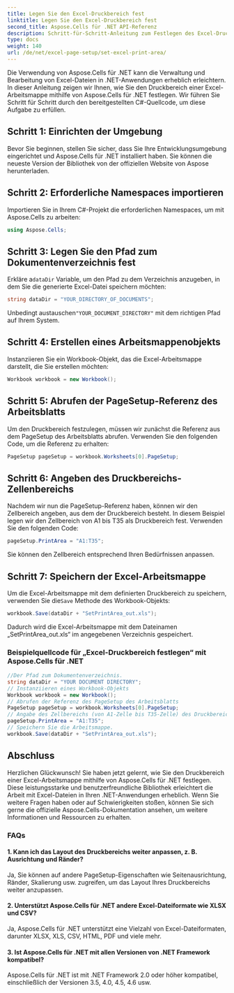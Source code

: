 ```yaml
---
title: Legen Sie den Excel-Druckbereich fest
linktitle: Legen Sie den Excel-Druckbereich fest
second_title: Aspose.Cells für .NET API-Referenz
description: Schritt-für-Schritt-Anleitung zum Festlegen des Excel-Druckbereichs mit Aspose.Cells für .NET. Optimieren und passen Sie Ihre Excel-Arbeitsmappen ganz einfach an.
type: docs
weight: 140
url: /de/net/excel-page-setup/set-excel-print-area/
---
```

Die Verwendung von Aspose.Cells für .NET kann die Verwaltung und Bearbeitung von Excel-Dateien in .NET-Anwendungen erheblich erleichtern. In dieser Anleitung zeigen wir Ihnen, wie Sie den Druckbereich einer Excel-Arbeitsmappe mithilfe von Aspose.Cells für .NET festlegen. Wir führen Sie Schritt für Schritt durch den bereitgestellten C#-Quellcode, um diese Aufgabe zu erfüllen.

## Schritt 1: Einrichten der Umgebung

Bevor Sie beginnen, stellen Sie sicher, dass Sie Ihre Entwicklungsumgebung eingerichtet und Aspose.Cells für .NET installiert haben. Sie können die neueste Version der Bibliothek von der offiziellen Website von Aspose herunterladen.

## Schritt 2: Erforderliche Namespaces importieren

Importieren Sie in Ihrem C#-Projekt die erforderlichen Namespaces, um mit Aspose.Cells zu arbeiten:

```csharp
using Aspose.Cells;
```

## Schritt 3: Legen Sie den Pfad zum Dokumentenverzeichnis fest

 Erkläre a`dataDir` Variable, um den Pfad zu dem Verzeichnis anzugeben, in dem Sie die generierte Excel-Datei speichern möchten:

```csharp
string dataDir = "YOUR_DIRECTORY_OF_DOCUMENTS";
```

 Unbedingt austauschen`"YOUR_DOCUMENT_DIRECTORY"` mit dem richtigen Pfad auf Ihrem System.

## Schritt 4: Erstellen eines Arbeitsmappenobjekts

Instanziieren Sie ein Workbook-Objekt, das die Excel-Arbeitsmappe darstellt, die Sie erstellen möchten:

```csharp
Workbook workbook = new Workbook();
```

## Schritt 5: Abrufen der PageSetup-Referenz des Arbeitsblatts

Um den Druckbereich festzulegen, müssen wir zunächst die Referenz aus dem PageSetup des Arbeitsblatts abrufen. Verwenden Sie den folgenden Code, um die Referenz zu erhalten:

```csharp
PageSetup pageSetup = workbook.Worksheets[0].PageSetup;
```

## Schritt 6: Angeben des Druckbereichs-Zellenbereichs

Nachdem wir nun die PageSetup-Referenz haben, können wir den Zellbereich angeben, aus dem der Druckbereich besteht. In diesem Beispiel legen wir den Zellbereich von A1 bis T35 als Druckbereich fest. Verwenden Sie den folgenden Code:

```csharp
pageSetup.PrintArea = "A1:T35";
```

Sie können den Zellbereich entsprechend Ihren Bedürfnissen anpassen.

## Schritt 7: Speichern der Excel-Arbeitsmappe

 Um die Excel-Arbeitsmappe mit dem definierten Druckbereich zu speichern, verwenden Sie die`Save` Methode des Workbook-Objekts:

```csharp
workbook.Save(dataDir + "SetPrintArea_out.xls");
```

Dadurch wird die Excel-Arbeitsmappe mit dem Dateinamen „SetPrintArea_out.xls“ im angegebenen Verzeichnis gespeichert.

### Beispielquellcode für „Excel-Druckbereich festlegen“ mit Aspose.Cells für .NET 
```csharp
//Der Pfad zum Dokumentenverzeichnis.
string dataDir = "YOUR DOCUMENT DIRECTORY";
// Instanziieren eines Workbook-Objekts
Workbook workbook = new Workbook();
// Abrufen der Referenz des PageSetup des Arbeitsblatts
PageSetup pageSetup = workbook.Worksheets[0].PageSetup;
// Angabe des Zellbereichs (von A1-Zelle bis T35-Zelle) des Druckbereichs
pageSetup.PrintArea = "A1:T35";
// Speichern Sie die Arbeitsmappe.
workbook.Save(dataDir + "SetPrintArea_out.xls");
```

## Abschluss

Herzlichen Glückwunsch! Sie haben jetzt gelernt, wie Sie den Druckbereich einer Excel-Arbeitsmappe mithilfe von Aspose.Cells für .NET festlegen. Diese leistungsstarke und benutzerfreundliche Bibliothek erleichtert die Arbeit mit Excel-Dateien in Ihren .NET-Anwendungen erheblich. Wenn Sie weitere Fragen haben oder auf Schwierigkeiten stoßen, können Sie sich gerne die offizielle Aspose.Cells-Dokumentation ansehen, um weitere Informationen und Ressourcen zu erhalten.

### FAQs

#### 1. Kann ich das Layout des Druckbereichs weiter anpassen, z. B. Ausrichtung und Ränder?

Ja, Sie können auf andere PageSetup-Eigenschaften wie Seitenausrichtung, Ränder, Skalierung usw. zugreifen, um das Layout Ihres Druckbereichs weiter anzupassen.

#### 2. Unterstützt Aspose.Cells für .NET andere Excel-Dateiformate wie XLSX und CSV?

Ja, Aspose.Cells für .NET unterstützt eine Vielzahl von Excel-Dateiformaten, darunter XLSX, XLS, CSV, HTML, PDF und viele mehr.

#### 3. Ist Aspose.Cells für .NET mit allen Versionen von .NET Framework kompatibel?

Aspose.Cells für .NET ist mit .NET Framework 2.0 oder höher kompatibel, einschließlich der Versionen 3.5, 4.0, 4.5, 4.6 usw.